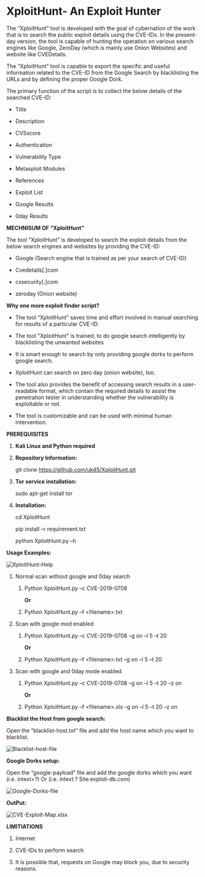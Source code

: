 # XploitHunt- An Exploit Hunter

The “XploitHunt” tool is developed with the goal of cybernation of the work that
is to search the public exploit details using the CVE-IDs. In the present-day
version, the tool is capable of hunting the operation on various search engines
like Google, ZeroDay (which is mainly use Onion Websites) and website like
CVEDetails.

The “XploitHunt” tool is capable to export the specific and useful information
related to the CVE-ID from the Google Search by blacklisting the URLs and by
defining the proper Google Dork.

The primary function of the script is to collect the below details of the
searched CVE-ID:

-   Title

-   Description

-   CVSscore

-   Authentication

-   Vulnerability Type

-   Metasploit Modules

-   References

-   Exploit List

-   Google Results

-   0day Results

**MECHNISUM OF “XploitHunt”**

The tool “XploitHunt” is developed to search the exploit details from the below
search engines and websites by providing the CVE-ID:

-   Google (Search engine that is trained as per your search of CVE-ID)

-   Cvedetails[.]com
-   cxsecurity[.]com
-   zeroday (Onion website)

**Why one more exploit finder script?**

-   The tool “XploitHunt” saves time and effort involved in manual searching for
    results of a particular CVE-ID.

-   The tool "XploitHunt" is trained, to do google search intelligently by
    blacklisting the unwanted websites

-   It is smart enough to search by only providing google dorks to perform
    google search.

-   XploitHunt can search on zero day (onion website), too.

-   The tool also provides the benefit of accessing search results in a
    user-readable format, which contain the required details to assist the
    penetration tester in understanding whether the vulnerability is exploitable
    or not.

-   The tool is customizable and can be used with minimal human intervention.

**PREREQUISITES**

1.  **Kali Linux and Python required**

2.  **Repository Information:**

    git clone <https://github.com/uk45/XploitHunt.git>

3.  **Tor service installation:**

    sudo apt-get install tor

4.  **Installation:**

    cd XploitHunt

    pip install –r requirement.txt

    python XploitHunt.py –h

**Usage Examples:**

![XploitHunt-Help](https://i.ibb.co/g724kth/home.png)

1.  Normal scan without google and 0day search

    1.  Python XploitHunt.py –c CVE-2019-0708

        **Or**

    2.  Python XploitHunt.py –f \<filename\>.txt

2.  Scan with google mod enabled

    1.  Python XploitHunt.py –c CVE-2019-0708 –g on –l 5 –t 20

        **Or**

    2.  Python XploitHunt.py –f \<filename\>.txt –g on –l 5 –t 20

3.  Scan with google and 0day mode enabled

    1.  Python XploitHunt.py –c CVE-2019-0708 –g on –l 5 –t 20 –z on

        **Or**

    2.  Python XploitHunt.py –f \<filename\>.xls –g on –l 5 –t 20 –z on

**Blacklist the Host from google search:**

Open the “blacklist-host.txt” file and add the host name which you want to
blacklist.

![Blacklist-host-file](https://i.ibb.co/8bfgHzP/5.png)

**Google Dorks setup:**

Open the “google-payload” file and add the google dorks which you want (i.e.
intext=?) Or (i.e. intext:? Site:exploit-db.com)

![Google-Dorks-file](https://i.ibb.co/h22zC63/6.png)

**OutPut:**

![CVE-Exploit-Map.xlsx](https://i.ibb.co/nmKv9q2/4.png)

**LIMITIATIONS**

1.  Internet

2.  CVE-IDs to perform search

3.  It is possible that, requests on Google may block you, due to security
    reasons.
